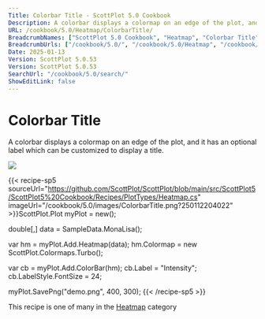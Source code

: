 ```yaml
---
Title: Colorbar Title - ScottPlot 5.0 Cookbook
Description: A colorbar displays a colormap on an edge of the plot, and it has an optional label which can be customized to display a title.
URL: /cookbook/5.0/Heatmap/ColorbarTitle/
BreadcrumbNames: ["ScottPlot 5.0 Cookbook", "Heatmap", "Colorbar Title"]
BreadcrumbUrls: ["/cookbook/5.0/", "/cookbook/5.0/Heatmap", "/cookbook/5.0/Heatmap/ColorbarTitle"]
Date: 2025-01-13
Version: ScottPlot 5.0.53
Version: ScottPlot 5.0.53
SearchUrl: "/cookbook/5.0/search/"
ShowEditLink: false
---
```



<div class='d-flex align-items-center mt-5'>
<h1 class='me-2 text-dark my-0 border-0'>Colorbar Title</h1>
</div>

A colorbar displays a colormap on an edge of the plot, and it has an optional label which can be customized to display a title.

[![](/cookbook/5.0/images/ColorbarTitle.png?250112204022)](/cookbook/5.0/images/ColorbarTitle.png?250112204022)

{{< recipe-sp5 sourceUrl="https://github.com/ScottPlot/ScottPlot/blob/main/src/ScottPlot5/ScottPlot5%20Cookbook/Recipes/PlotTypes/Heatmap.cs" imageUrl="/cookbook/5.0/images/ColorbarTitle.png?250112204022" >}}ScottPlot.Plot myPlot = new();

double[,] data = SampleData.MonaLisa();

var hm = myPlot.Add.Heatmap(data);
hm.Colormap = new ScottPlot.Colormaps.Turbo();

var cb = myPlot.Add.ColorBar(hm);
cb.Label = "Intensity";
cb.LabelStyle.FontSize = 24;

myPlot.SavePng("demo.png", 400, 300);
{{< /recipe-sp5 >}}

<div class='my-5 text-center'>This recipe is one of many in the <a href='/cookbook/5.0/Heatmap'>Heatmap</a> category</div>


